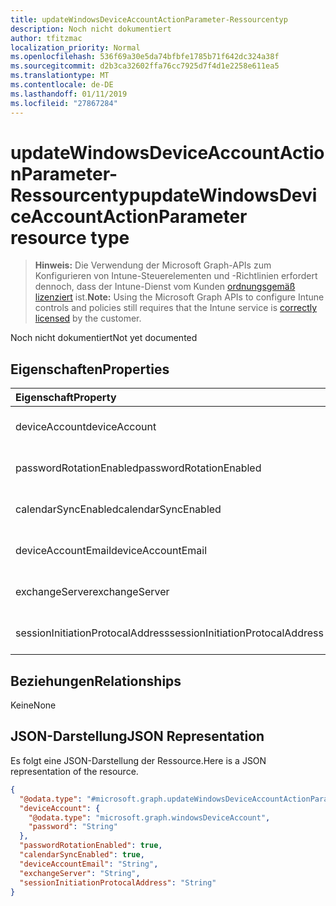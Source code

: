 ```yaml
---
title: updateWindowsDeviceAccountActionParameter-Ressourcentyp
description: Noch nicht dokumentiert
author: tfitzmac
localization_priority: Normal
ms.openlocfilehash: 536f69a30e5da74bfbfe1785b71f642dc324a38f
ms.sourcegitcommit: d2b3ca32602ffa76cc7925d7f4d1e2258e611ea5
ms.translationtype: MT
ms.contentlocale: de-DE
ms.lasthandoff: 01/11/2019
ms.locfileid: "27867284"
---
```

# <a name="updatewindowsdeviceaccountactionparameter-resource-type"></a><span data-ttu-id="a1326-103">updateWindowsDeviceAccountActionParameter-Ressourcentyp</span><span class="sxs-lookup"><span data-stu-id="a1326-103">updateWindowsDeviceAccountActionParameter resource type</span></span>

> <span data-ttu-id="a1326-104">**Hinweis:** Die Verwendung der Microsoft Graph-APIs zum Konfigurieren von Intune-Steuerelementen und -Richtlinien erfordert dennoch, dass der Intune-Dienst vom Kunden [ordnungsgemäß lizenziert](https://go.microsoft.com/fwlink/?linkid=839381) ist.</span><span class="sxs-lookup"><span data-stu-id="a1326-104">**Note:** Using the Microsoft Graph APIs to configure Intune controls and policies still requires that the Intune service is [correctly licensed](https://go.microsoft.com/fwlink/?linkid=839381) by the customer.</span></span>

<span data-ttu-id="a1326-105">Noch nicht dokumentiert</span><span class="sxs-lookup"><span data-stu-id="a1326-105">Not yet documented</span></span>
## <a name="properties"></a><span data-ttu-id="a1326-106">Eigenschaften</span><span class="sxs-lookup"><span data-stu-id="a1326-106">Properties</span></span>
|<span data-ttu-id="a1326-107">Eigenschaft</span><span class="sxs-lookup"><span data-stu-id="a1326-107">Property</span></span>|<span data-ttu-id="a1326-108">Typ</span><span class="sxs-lookup"><span data-stu-id="a1326-108">Type</span></span>|<span data-ttu-id="a1326-109">Beschreibung</span><span class="sxs-lookup"><span data-stu-id="a1326-109">Description</span></span>|
|:---|:---|:---|
|<span data-ttu-id="a1326-110">deviceAccount</span><span class="sxs-lookup"><span data-stu-id="a1326-110">deviceAccount</span></span>|[<span data-ttu-id="a1326-111">windowsDeviceAccount</span><span class="sxs-lookup"><span data-stu-id="a1326-111">windowsDeviceAccount</span></span>](../resources/intune-devices-windowsdeviceaccount.md)|<span data-ttu-id="a1326-112">Noch nicht dokumentiert.</span><span class="sxs-lookup"><span data-stu-id="a1326-112">Not yet documented</span></span>|
|<span data-ttu-id="a1326-113">passwordRotationEnabled</span><span class="sxs-lookup"><span data-stu-id="a1326-113">passwordRotationEnabled</span></span>|<span data-ttu-id="a1326-114">Boolescher Wert</span><span class="sxs-lookup"><span data-stu-id="a1326-114">Boolean</span></span>|<span data-ttu-id="a1326-115">Noch nicht dokumentiert.</span><span class="sxs-lookup"><span data-stu-id="a1326-115">Not yet documented</span></span>|
|<span data-ttu-id="a1326-116">calendarSyncEnabled</span><span class="sxs-lookup"><span data-stu-id="a1326-116">calendarSyncEnabled</span></span>|<span data-ttu-id="a1326-117">Boolescher Wert</span><span class="sxs-lookup"><span data-stu-id="a1326-117">Boolean</span></span>|<span data-ttu-id="a1326-118">Noch nicht dokumentiert.</span><span class="sxs-lookup"><span data-stu-id="a1326-118">Not yet documented</span></span>|
|<span data-ttu-id="a1326-119">deviceAccountEmail</span><span class="sxs-lookup"><span data-stu-id="a1326-119">deviceAccountEmail</span></span>|<span data-ttu-id="a1326-120">Zeichenfolge</span><span class="sxs-lookup"><span data-stu-id="a1326-120">String</span></span>|<span data-ttu-id="a1326-121">Noch nicht dokumentiert.</span><span class="sxs-lookup"><span data-stu-id="a1326-121">Not yet documented</span></span>|
|<span data-ttu-id="a1326-122">exchangeServer</span><span class="sxs-lookup"><span data-stu-id="a1326-122">exchangeServer</span></span>|<span data-ttu-id="a1326-123">Zeichenfolge</span><span class="sxs-lookup"><span data-stu-id="a1326-123">String</span></span>|<span data-ttu-id="a1326-124">Noch nicht dokumentiert.</span><span class="sxs-lookup"><span data-stu-id="a1326-124">Not yet documented</span></span>|
|<span data-ttu-id="a1326-125">sessionInitiationProtocalAddress</span><span class="sxs-lookup"><span data-stu-id="a1326-125">sessionInitiationProtocalAddress</span></span>|<span data-ttu-id="a1326-126">Zeichenfolge</span><span class="sxs-lookup"><span data-stu-id="a1326-126">String</span></span>|<span data-ttu-id="a1326-127">Noch nicht dokumentiert.</span><span class="sxs-lookup"><span data-stu-id="a1326-127">Not yet documented</span></span>|

## <a name="relationships"></a><span data-ttu-id="a1326-128">Beziehungen</span><span class="sxs-lookup"><span data-stu-id="a1326-128">Relationships</span></span>
<span data-ttu-id="a1326-129">Keine</span><span class="sxs-lookup"><span data-stu-id="a1326-129">None</span></span>
## <a name="json-representation"></a><span data-ttu-id="a1326-130">JSON-Darstellung</span><span class="sxs-lookup"><span data-stu-id="a1326-130">JSON Representation</span></span>
<span data-ttu-id="a1326-131">Es folgt eine JSON-Darstellung der Ressource.</span><span class="sxs-lookup"><span data-stu-id="a1326-131">Here is a JSON representation of the resource.</span></span>
<!-- {
  "blockType": "resource",
  "@odata.type": "microsoft.graph.updateWindowsDeviceAccountActionParameter"
}
-->
``` json
{
  "@odata.type": "#microsoft.graph.updateWindowsDeviceAccountActionParameter",
  "deviceAccount": {
    "@odata.type": "microsoft.graph.windowsDeviceAccount",
    "password": "String"
  },
  "passwordRotationEnabled": true,
  "calendarSyncEnabled": true,
  "deviceAccountEmail": "String",
  "exchangeServer": "String",
  "sessionInitiationProtocalAddress": "String"
}
```



